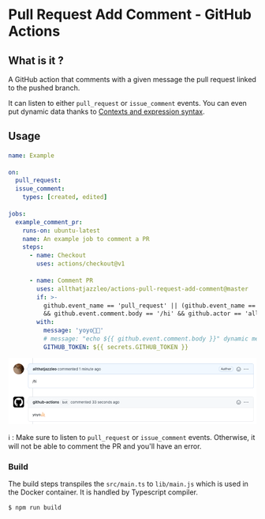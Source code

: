 # Pull Request Add Comment - GitHub Actions

## What is it ?

A GitHub action that comments with a given message the pull request linked to the pushed branch.

It can listen to either `pull_request` or `issue_comment` events.
You can even put dynamic data thanks to [Contexts and expression syntax](https://help.github.com/en/actions/automating-your-workflow-with-github-actions/contexts-and-expression-syntax-for-github-actions).

## Usage

```yaml
name: Example

on: 
  pull_request:
  issue_comment:
    types: [created, edited]

jobs:
  example_comment_pr:
    runs-on: ubuntu-latest
    name: An example job to comment a PR
    steps:
      - name: Checkout
        uses: actions/checkout@v1

      - name: Comment PR
        uses: allthatjazzleo/actions-pull-request-add-comment@master
        if: >-
          github.event_name == 'pull_request' || (github.event_name == 'issue_comment' 
          && github.event.comment.body == '/hi' && github.actor == 'allthatjazzleo' )
        with:
          message: 'yoyo🤙🏻'
          # message: "echo ${{ github.event.comment.body }}" dynamic message based on comment
          GITHUB_TOKEN: ${{ secrets.GITHUB_TOKEN }}
```

<p align="center">
  <img src="img/yoyo.png">
</p>

:information_source: : Make sure to listen to `pull_request` or `issue_comment` events. 
Otherwise, it will not be able to comment the PR and you'll have an error. 

### Build 

The build steps transpiles the `src/main.ts` to `lib/main.js` which is used in the Docker container. 
It is handled by Typescript compiler. 

```sh
$ npm run build
```